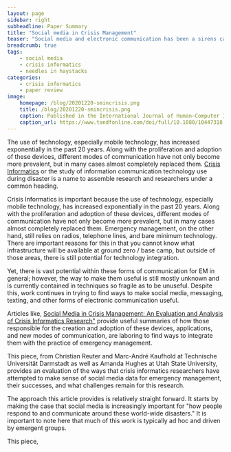 ```yaml
---
layout: page
sidebar: right
subheadline: Paper Summary
title: "Social media in Crisis Management"
teaser: "Social media and electronic communication has been a sirens call for computer and information scientists since 9-11."
breadcrumb: true
tags:
    - social media 
    - crisis informatics
    - needles in haystacks
categories:
    - crisis informatics
    - paper review
image:
    homepage: /blog/20201220-smincrisis.png
    title: /blog/20201220-smincrisis.png
    caption: Published in the International Journal of Human–Computer Interaction Volume 34, 2018 - Issue 4
    caption_url: https://www.tandfonline.com/doi/full/10.1080/10447318.2018.1427832
---
```

The use of technology, especially mobile technology, has increased exponentially in the past 20 years. Along with the proliferation and adoption of these devices, different modes of communication have not only become more prevalent, but in many cases almost completely replaced them. <a href="https://tinyurl.com/crisisinformatics" target=_blank>Crisis Informatics</a> or the study of information communication technology use during disaster is a name to assemble research and researchers under a common heading. 
<!--more-->
Crisis Informatics is important because the use of technology, especially mobile technology, has increased exponentially in the past 20 years. Along with the proliferation and adoption of these devices, different modes of communication have not only become more prevalent, but in many cases almost completely replaced them. Emergency management, on the other hand, still relies on radios, telephone lines, and bare minimum technology. There are important reasons for this in that you cannot know what infrastructure will be available at ground zero / base camp, but outside of those areas, there is still potential for technology integration. 

Yet, there is vast potential within these forms of communication for EM in general; however, the way to make them useful is still mostly unknown and is currently contained in techniques so fragile as to be unuseful. Despite this, work continues in trying to find ways to make social media, messaging, texting, and other forms of electronic communication useful. 

Articles like, <a href="https://www.tandfonline.com/doi/abs/10.1080/10447318.2018.1427832" target=_blank>Social Media in Crisis Management: An Evaluation and Analysis of Crisis Informatics Research"</a> provide useful summaries of how those responsible for the creation and adoption of these devices, applications, and new modes of communication, are laboring to find ways to integrate them with the practice of emergency management. 

This piece, from Christian Reuter and ‪Marc-André Kaufhold‬ at Technische Universität Darmstadt as well as Amanda Hughes at Utah State University, provides an evaluation of the ways that crisis informatics researchers have attempted to make sense of social media data for emergency management, their successes, and what challenges remain for this research. 

The approach this article provides is relatively straight forward. It starts by making the case that social media is increasingly important for "how people respond to and communicate around these
world-wide disasters." It is important to note here that much of this work is typically ad hoc and driven by emergent groups. 

This piece, 

